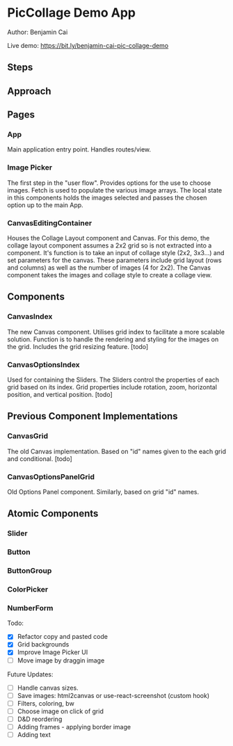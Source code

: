 # PicCollage Demo App

Author: Benjamin Cai

Live demo: https://bit.ly/benjamin-cai-pic-collage-demo

## Steps

## Approach

## Pages

### App

Main application entry point. Handles routes/view.

### Image Picker

The first step in the "user flow". Provides options for the use to choose images. Fetch is used to populate the various image arrays. The local state in this components holds the images selected and passes the chosen option up to the main App.

### CanvasEditingContainer

Houses the Collage Layout component and Canvas. For this demo, the collage layout component assumes a 2x2 grid so is not extracted into a component. It's function is to take an input of collage style (2x2, 3x3...) and set parameters for the canvas. These parameters include grid layout (rows and columns) as well as the number of images (4 for 2x2). The Canvas component takes the images and collage style to create a collage view.

## Components

### CanvasIndex

The new Canvas component. Utilises grid index to facilitate a more scalable solution. Function is to handle the rendering and styling for the images on the grid. Includes the grid resizing feature. [todo]

### CanvasOptionsIndex

Used for containing the Sliders. The Sliders control the properties of each grid based on its index. Grid properties include rotation, zoom, horizontal position, and vertical position. [todo]

## Previous Component Implementations

### CanvasGrid

The old Canvas implementation. Based on "id" names given to the each grid and conditional. [todo]

### CanvasOptionsPanelGrid

Old Options Panel component. Similarly, based on grid "id" names.

## Atomic Components

### Slider

### Button

### ButtonGroup

### ColorPicker

### NumberForm

Todo:

- [x] Refactor copy and pasted code
- [x] Grid backgrounds
- [x] Improve Image Picker UI
- [ ] Move image by draggin image

Future Updates:

- [ ] Handle canvas sizes.
- [ ] Save images: html2canvas or use-react-screenshot (custom hook)
- [ ] Filters, coloring, bw
- [ ] Choose image on click of grid
- [ ] D&D reordering
- [ ] Adding frames - applying border image
- [ ] Adding text
